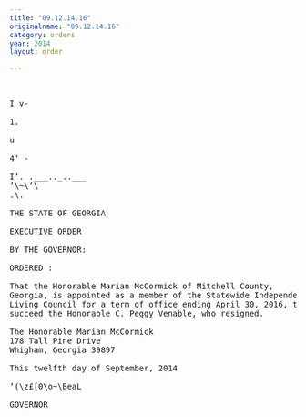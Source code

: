 ```yaml
---
title: "09.12.14.16"
originalname: "09.12.14.16"
category: orders
year: 2014
layout: order

---
```

<pre>
 

I v-

1.

u

4‘ -

I‘. .___.._..___
‘\~\‘\
.\.

THE STATE OF GEORGIA

EXECUTIVE ORDER

BY THE GOVERNOR:

ORDERED :

That the Honorable Marian McCormick of Mitchell County,
Georgia, is appointed as a member of the Statewide Independent
Living Council for a term of office ending April 30, 2016, to
succeed the Honorable C. Peggy Venable, who resigned.

The Honorable Marian McCormick
178 Tall Pine Drive
Whigham, Georgia 39897

This twelfth day of September, 2014

‘(\z£[0\o~\BeaL

GOVERNOR

</pre>
